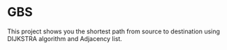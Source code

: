 # GBS
This project shows you the shortest path from source to destination using DIJKSTRA algorithm and Adjacency list.
